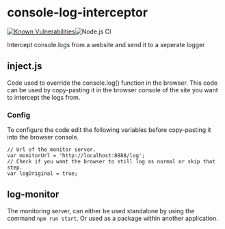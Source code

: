 # console-log-interceptor
[![Known Vulnerabilities](https://snyk.io/test/github/ronaldvandenbroek/console-log-interceptor/badge.svg?targetFile=package.json)](https://snyk.io/test/github/ronaldvandenbroek/console-log-interceptor?targetFile=package.json)![Node.js CI](https://github.com/ronaldvandenbroek/console-log-interceptor/workflows/Node.js%20CI/badge.svg?branch=master)

Intercept console.logs from a website and send it to a seperate logger

## inject.js
Code used to override the console.log() function in the browser.
This code can be used by copy-pasting it in the browser console of the site you want to intercept the logs from.
 
### Config
To configure the code edit the following variables before copy-pasting it into the browser console.

```
// Url of the monitor server.
var monitorUrl = 'http://localhost:8888/log';
// Check if you want the browser to still log as normal or skip that step.
var logOriginal = true;
```

## log-monitor
The monitoring server, can either be used standalone by using the command `npm run start`. 
Or used as a package within another application.



